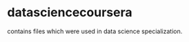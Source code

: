 datasciencecoursera
===================

contains files which were used in data science specialization.
